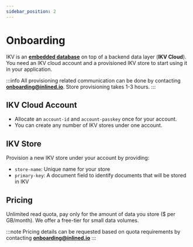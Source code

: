 ```yaml
---
sidebar_position: 2
---
```


# Onboarding
IKV is an **[embedded database](https://en.wikipedia.org/wiki/Embedded_database)** on top of a backend data layer (**IKV Cloud**). You need an IKV cloud account and a provisioned IKV store to start using it in your application.

:::info
All provisioning related communication can be done by contacting **onboarding@inlined.io**. Store provisioning takes 1-3 hours.
:::

## IKV Cloud Account
 - Allocate an `account-id` and `account-passkey` once for your account.
 - You can create any number of IKV stores under one account.

## IKV Store
Provision a new IKV store under your account by providing:
 - `store-name`: Unique name for your store
 - `primary-key`: A document field to identify documents that will be stored in IKV

## Pricing
Unlimited read quota, pay only for the amount of data you store ($ per GB/month). We offer a free-tier for small data volumes.

:::note
Pricing details can be requested based on quota requirements by contacting **onboarding@inlined.io**
:::